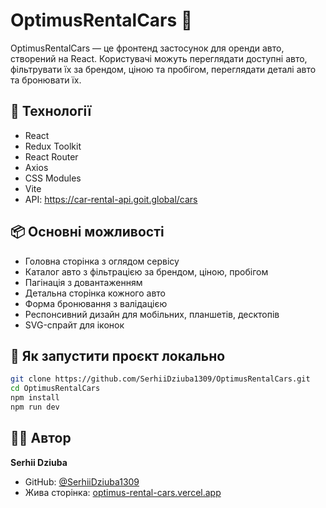 # OptimusRentalCars 🚗

OptimusRentalCars — це фронтенд застосунок для оренди авто, створений на React. Користувачі можуть переглядати доступні авто, фільтрувати їх за брендом, ціною та пробігом, переглядати деталі авто та бронювати їх.

## 🔧 Технології

- React
- Redux Toolkit
- React Router
- Axios
- CSS Modules
- Vite
- API: https://car-rental-api.goit.global/cars

## 📦 Основні можливості

- Головна сторінка з оглядом сервісу
- Каталог авто з фільтрацією за брендом, ціною, пробігом
- Пагінація з довантаженням
- Детальна сторінка кожного авто
- Форма бронювання з валідацією
- Респонсивний дизайн для мобільних, планшетів, десктопів
- SVG-спрайт для іконок

## 🚀 Як запустити проєкт локально

```bash
git clone https://github.com/SerhiiDziuba1309/OptimusRentalCars.git
cd OptimusRentalCars
npm install
npm run dev
```

## 👨‍💻 Автор

**Serhii Dziuba**

- GitHub: [@SerhiiDziuba1309](https://github.com/SerhiiDziuba1309)
- Жива сторінка: [optimus-rental-cars.vercel.app](https://optimus-rental-cars.vercel.app/)

